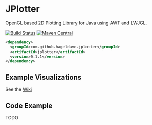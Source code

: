 # JPlotter
OpenGL based 2D Plotting Library for Java using AWT and LWJGL.

[![Build Status](https://travis-ci.org/hageldave/JPlotter.svg?branch=master)](https://travis-ci.org/hageldave/JPlotter)
[![Maven Central](https://img.shields.io/maven-central/v/com.github.hageldave.jplotter/jplotter.svg)](https://search.maven.org/search?q=g:com.github.hageldave.jplotter)

```xml
<dependency>
  <groupId>com.github.hageldave.jplotter</groupId>
  <artifactId>jplotter</artifactId>
  <version>0.1.1</version>
</dependency>
```

## Example Visualizations
See the [Wiki](https://github.com/hageldave/JPlotter/wiki)

## Code Example
TODO
